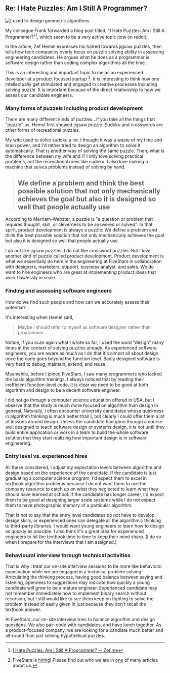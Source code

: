 ## Re: I Hate Puzzles: Am I Still A Programmer?

![I used to design geometric algorithms](https://farm3.staticflickr.com/2780/4459817401_67071f36fc_z.jpg?zz=1)

My colleague Frank forwarded a blog post titled, "I Hate Puzzles: Am I Still A
Programmer?"[^hemel], which seem to be a very active topic now on reddit.

In the article, Zef Hemel expresses his hatred towards jigsaw puzzles, then 
tells how tech companies overly focus on puzzle solving ability in assessing
engineering candidates. He argues what he does as a programmer is software
design rather than coding complex algorithms all the time.

This is an interesting and important topic to me as an experienced developer at
a product focused startup [^fivestars]. It is interesting to think how one
intellectually get stimulated and engaged in creative processes including
solving puzzle. It is important because of the direct relationship to how we
assess our candidate engineers.

### Many forms of puzzels including product development

There are many different kinds of puzzles...if you take all the things that
"puzzle" us. Hemel first showed jigsaw puzzle. Sudoku and crosswords are other
forms of recreational puzzles. 

My wife used to solve sudoku a lot. I thought it was a waste of my time and brain
power, and I'd rather tried to design an algorithm to solve it automatically.
That is another way of solving the same puzzle. Then, what is the difference
between my wife and I? I only love solving practical problems, not the
recreational ones like sudoku. I also love making a machine that solves
problems instead of solving by hand.

> ## We define a problem and think the best possible solution that not only mechanically achieves the goal but also it is designed so well that people actually use

According to Merriam-Webster, a puzzle is "a question or problem that requires
thought, skill, or cleverness to be answered or solved". In that spirit,
product development is always a puzzle: We define a problem and think the best
possible solution that not only mechanically achieves the goal but also it is
designed so well that people actually use.

I do not like jigsaw puzzles. I do not like crossword puzzles. But I love
another kind of puzzle called product development. Product development is what
we essentially do here in the engineering at FiveStars in collaboration with
designers, marketers, support, business analyst, and sales. We do want to hire
engineers who are great at implementing product ideas that work flawlessly in
scale.

### Finding and assessing software engineers

How do we find such people and how can we accurately assess their potential?

It's interesting when Hemel said,

> Maybe I should refer to myself as software designer rather than programmer.

Notice, if you scan again what I wrote so far, I used the word "design" many
times in the context of solving puzzles already. As experienced software
engineers, you are aware as much as I do that it's almost all about design once
the code goes beyond the function level. Badly designed software is very hard
to debug, maintain, extend, and reuse.

Meanwhile, before I joined FiveStars, I saw many programmers who lacked the
basic algorithm trainings. I always noticed that by reading their inefficient
function-level code. It is clear we need to be good at both algorithm and
design to be a decent software engineer.

I did not go through a computer science education offered in USA, but I observe
that the study is much more focused on algorithm than design in general.
Naturally, I often encounter university candidates whose quickness in algorithm
thinking is much better than I, but clearly I could offer them a lot of lessons
around design. Unless the candidate had gone through a course well designed to
teach software design or systems design, it is not until they build entire
application or work in a team to build the whole software solution that they
start realizing how important design is in software engineering.

### Entry level vs. experienced hires

All these considered, I adjust my expectation levels between algorithm and
design based on the experience of the candidate. If the candidate is just
graduating a computer science program, I'd expect them to excel in textbook
algorithm problems because I do not want them to use the company resource to
catch up on what they neglected to learn what they should have learned at
school. If the candidate has longer career, I'd expect them to be good at
designing larger scale systems while I do not expect them to have photographic
memory of a particular algorithm.

That is not to say that the entry level candidates do not have to develop
design skills, or experienced ones can delegate all the algorithmic thinking to
third-party libraries. I would want young engineers to learn how to design as
quickly as possible. I also think it's a great idea for experienced engineers
to hit the textbook time to time to keep their mind sharp. (I do so when I
prepare for the interviews that I am assigned.)

### Behavioural interview through technical activities

That is why I treat our on-site interview sessions to be more like behavioral
examination while we are engaged in a technical problem solving. Articulating
the thinking process, having good balance between saying and listening,
openness to suggestions may indicate how quickly a young candidate will grow to
be a mature engineer. Experienced candidate may not remember immediately how to
implement binary search without recursion, but I still would like to see them
keep on fighting to solve the problem instead of easily given in just because
they don't recall the textbook answer.

At FiveStars, our on-site interview tries to balance algorithm and design
questions. We also pair-code with candidates, and have lunch together. As a
product-focused company, we are looking for a candiate much better and
all-round than just solving hypothetical puzzles. 

[^hemel]: [I Hate Puzzles: Am I Still A Programmer? -- Zef.me](http://zef.me/3666/i-hate-puzzles/)
[^fivestars]: FiveStars is [hiring](http://www.fivestars.com/team/careers/)! Please find out who we are in [one](http://techcrunch.com/2014/09/25/helping-local-businesses-get-the-five-star-review-fivestars-raises-26-million/) of many articles about us.
